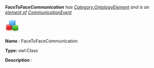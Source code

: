 ___FaceToFaceCommunication__ 
 has
 [Category:OntologyElement](../../Category/OntologyElement "Category:OntologyElement") 
 and is an
 [element of](../../Property/ElementOf "Property:ElementOf") 
[CommunicationEvent](../../Submissions/CommunicationEvent "Submissions:CommunicationEvent")_




  





[![Class](../images/thumb/2/27/Class.gif/45px-Class.gif)](../../Image/Class.gif "Class")


__Name__ 
 : FaceToFaceCommunication
 



__Type:__ 
 owl:Class
 



__Description__ 
 :